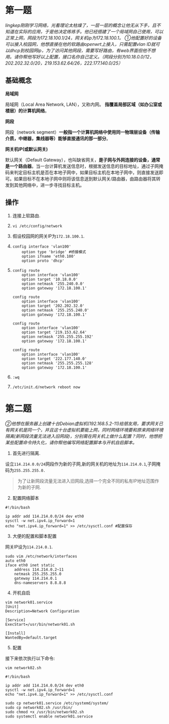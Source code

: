 # 第一题

*lingkep刚刚学习网络，光看理论太枯燥了，一层一层的概念让他无从下手，且不知道在实际的应用，于是他决定练练手。他已经搭建了一个局域网自己使用，可以正常上网，网段为172.18.100.1/24，网关机ip为172.18.100.1。
①他配置好的设备可以接入校园网，他想直接在他的软路由openwrt上接入，只需配置vlan ID就可以dhcp到校园网ip，为了访问其他网段，需要写好路由，有web界面但他不想用。请你帮他写好以上配置，接口名你自己定义。（网段分别为10.18.0.0/12，202.202.32.0/20，219.153.62.64/26，222.177.140.0/25）*

## 基础概念

**局域网**

局域网（Local Area Network, LAN），又称内网。 **指覆盖局部区域（如办公室或楼层）的计算机网络**。

**网段**

网段（network segment）**一般指一个计算机网络中使用同一物理层设备（传输介质，中继器，集线器等）能够直接通讯的那一部分**。

**网关机IP(或默认网关)**

默认网关（Default Gateway），也叫缺省网关，**是子网与外网连接的设备，通常是一个路由器**。当一台计算机发送信息时，根据发送信息的目标地址，通过子网掩码来判定目标主机是否在本地子网中，如果目标主机在本地子网中，则直接发送即可。如果目标不在本地子网中则将该信息送到默认网关/路由器，由路由器将其转发到其他网络中，进一步寻找目标主机。

## 操作

1. 连接上软路由.

2. ```shell
   vi /etc/config/network
   ```

3. 假设校园网的网关IP为`172.18.100.1`.

4. ```shell
   config interface 'vlan100'
       option type 'bridge' #桥接模式
       option ifname 'eth0.100'
       option proto 'dhcp'
   ```

5. ```shell
   config route
       option interface 'vlan100'
       option target '10.18.0.0'
       option netmask '255.240.0.0'
       option gateway '172.18.100.1'
       
   config route
       option interface 'vlan100'
       option target '202.202.32.0'
       option netmask '255.255.240.0'
       option gateway '172.18.100.1'
   
   config route
       option interface 'vlan100'
       option target '219.153.62.64'
       option netmask '255.255.255.192'
       option gateway '172.18.100.1'
   
   config route
       option interface 'vlan100'
       option target '222.177.140.0'
       option netmask '255.255.255.128'
       option gateway '172.18.100.1'
   ```

6. `:wq`

7. ```shell
   /etc/init.d/network reboot now
   ```

# 第二题

*②他想在服务器上创建十台Debian虚拟机(192.168.5.2-11)给朋友用，要求网关已有网关机是同一个，并且这十台虚拟机要能上网，同时网络环境要和原来网络环境隔离(新网段流量无法进入旧网段)，分别需在网关机上做什么配置？同时，他想把某些配置命令持久化，请你帮他编写网络配置脚本与开机自启脚本。*

1. 首先进行隔离.

设立`114.214.0.0/24`网段作为新的子网,新的网关机的地址为`114.214.0.1`,子网掩码为`255.255.255.0.`	

> 为了让新网段流量无法进入旧网段,选择一个完全不同的私有IP地址范围作为新的子网.

2. 配置网络脚本

```shell
#!/bin/bash

ip addr add 114.214.0.0/24 dev eth0
sysctl -w net.ipv4.ip_forward=1
echo "net.ipv4.ip_forward=1" >> /etc/sysctl.conf #配置保存
```

3. 大便的配置和脚本配置

 网关IP设为`114.214.0.1`.

```shell
sudo vim /etc/network/interfaces
auto eth0
iface eth0 inet static
    address 114.214.0.2~11
    netmask 255.255.255.0
    gateway 114.214.0.1
    dns-nameservers 8.8.8.8
```

4. 开机自启

```shell
vim network01.service
[Unit]
Description=Network Configuration

[Service]
ExecStart=/usr/bin/network01.sh

[Install]
WantedBy=default.target
```

5. 配置

接下来依次执行以下命令:

```shell
vim network02.sh

#!/bin/bash

ip addr add 114.214.0.0/24 dev eth0
sysctl -w net.ipv4.ip_forward=1
echo "net.ipv4.ip_forward=1" >> /etc/sysctl.conf 
```

````shell
sudo cp network01.service /etc/systemd/system/
sudo cp network02.sh /usr/bin/
sudo chmod +x /usr/bin/network02.sh
sudo systemctl enable network01.service
````

